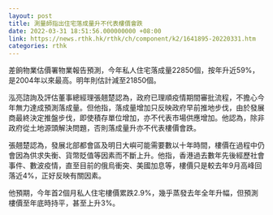 ```yaml
---
layout: post
title: 測量師指出住宅落成量升不代表樓價會跌
date: 2022-03-31 18:51:56.000000000 +08:00
link: https://news.rthk.hk/rthk/ch/component/k2/1641895-20220331.htm
categories: rthk
---
```


差餉物業估價署物業報告預測，今年私人住宅落成量22850個，按年升近59%，是2004年以來最高。明年則估計減至21850個。

泓亮諮詢及評估董事總經理張翹楚認為，政府已理順疫情期間審批流程，不擔心今年無力達成預測落成量。但他指，落成量增加只反映政府早前推地步伐，由於發展商最終決定推盤步伐，即使積存單位增加，亦不代表市場供應增加。他認為，除非政府從土地源頭解決問題，否則落成量升亦不代表樓價會跌。

張翹楚認為，發展北部都會區及明日大嶼可能需要數以十年時間，樓價在過程中仍會因為供求失衡、貨幣貶值等因素而不斷上升。他指，香港過去數年先後經歷社會事件、數波疫情，直至目前的俄烏衝突、美國加息等，樓價只是較去年9月高峰回落近4%，正好反映有關因素。

他預期，今年首2個月私人住宅樓價累跌2.9%，幾乎蒸發去年全年升幅，但預測樓價至年底時持平，甚至上升3%。
